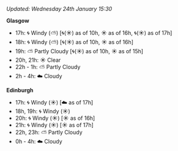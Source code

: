 *Updated: Wednesday 24th January 15:30*

**Glasgow**

* 17h: :cyclone: Windy (:partly_sunny:) [:cyclone:(:sunny:) as of 10h, :sunny: as of 16h, :cyclone:(:sunny:) as of 17h]
* 18h: :cyclone: Windy (:partly_sunny:) [:cyclone:(:sunny:) as of 10h, :sunny: as of 16h]
* 19h: :partly_sunny: Partly Cloudy [:cyclone:(:sunny:) as of 10h, :sunny: as of 15h]
* 20h, 21h: :sunny: Clear
* 22h - 1h: :partly_sunny: Partly Cloudy
* 2h - 4h: :cloud: Cloudy

**Edinburgh**

* 17h: :cyclone: Windy (:sunny:) [:cloud: as of 17h]
* 18h, 19h: :cyclone: Windy (:sunny:)
* 20h: :cyclone: Windy (:sunny:) [:sunny: as of 16h]
* 21h: :cyclone: Windy (:sunny:) [:sunny: as of 17h]
* 22h, 23h: :partly_sunny: Partly Cloudy
* 0h - 4h: :cloud: Cloudy
